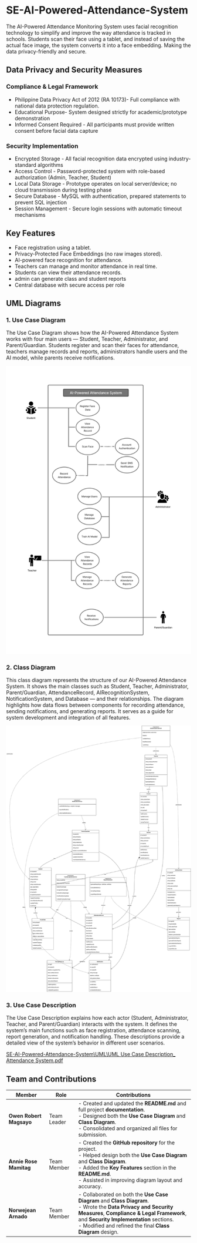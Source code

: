 # SE-AI-Powered-Attendance-System
The AI-Powered Attendance Monitoring System uses facial recognition technology to simplify and improve the way attendance is tracked in schools. Students scan their face using a tablet, and instead of saving the actual face image, the system converts it into a face embedding. Making the data privacy-friendly and secure.

## Data Privacy and Security Measures
### Compliance & Legal Framework
- Philippine Data Privacy Act of 2012 (RA 10173)- Full compliance with national data protection regulation.
- Educational Purpose- System designed strictly for academic/prototype demonstration
- Informed Consent Required - All participants must provide written consent before facial data capture

### Security Implementation
- Encrypted Storage - All facial recognition data encrypted using industry-standard algorithms
- Access Control - Password-protected system with role-based authorization (Admin, Teacher, Student)
- Local Data Storage - Prototype operates on local server/device; no cloud transmission during testing phase
- Secure Database - MySQL with authentication, prepared statements to prevent SQL injection
- Session Management - Secure login sessions with automatic timeout mechanisms

## Key Features
- Face registration using a tablet.
- Privacy-Protected Face Embeddings (no raw images stored).
- AI-powered face recognition for attendance.
- Teachers can manage and monitor attendance in real time.
- Students can view their attendance records.
- admin can generate class and student reports
- Central database with secure access per role

## UML Diagrams

### 1. Use Case Diagram
The Use Case Diagram shows how the AI-Powered Attendance System works with four main users — Student, Teacher, Administrator, and Parent/Guardian. Students register and scan their faces for attendance, teachers manage records and reports, administrators handle users and the AI model, while parents receive notifications.

![C:\SOFTENG-MAGSAYO\SE-AI-Powered-Attendance-System\UML\UseCaseDiagram.png](UML/UseCaseDiagram.png)

### 2. Class Diagram
This class diagram represents the structure of our AI-Powered Attendance System.
It shows the main classes such as Student, Teacher, Administrator, Parent/Guardian, AttendanceRecord, AIRecognitionSystem, NotificationSystem, and Database — and their relationships. The diagram highlights how data flows between components for recording attendance, sending notifications, and generating reports. It serves as a guide for system development and integration of all features.

![SE-AI-Powered-Attendance-System/UML/\[SOFT ENG\] CLASS DIAGRAM.jpg](<UML/Updated Class Diagram.png>)


### 3. Use Case Description
The Use Case Description explains how each actor (Student, Administrator, Teacher, and Parent/Guardian) interacts with the system. It defines the system’s main functions such as face registration, attendance scanning, report generation, and notification handling. These descriptions provide a detailed view of the system’s behavior in different user scenarios.

[SE-AI-Powered-Attendance-System\UML\UML Use Case Description_ Attendance System.pdf](<UML/UML Use Case Description_ Attendance System.pdf>)

## Team and Contributions

| **Member** | **Role** | **Contributions** |
|-------------|-----------|-------------------|
| **Owen Robert Magsayo** | Team Leader | - Created and updated the **README.md** and full project **documentation**.<br>- Designed both the **Use Case Diagram** and **Class Diagram**.<br>- Consolidated and organized all files for submission. |
| **Annie Rose Mamitag** | Team Member | - Created the **GitHub repository** for the project.<br>- Helped design both the **Use Case Diagram** and **Class Diagram**.<br>- Added the **Key Features** section in the **README.md**.<br>- Assisted in improving diagram layout and accuracy. |
| **Norwejean Arnado** | Team Member | - Collaborated on both the **Use Case Diagram** and **Class Diagram**.<br>- Wrote the **Data Privacy and Security Measures**, **Compliance & Legal Framework**, and **Security Implementation** sections.<br>- Modified and refined the final **Class Diagram** design. |